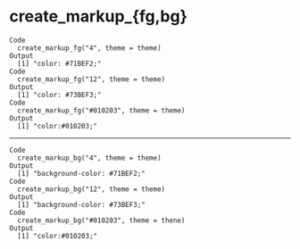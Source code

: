 # create_markup_{fg,bg}

    Code
      create_markup_fg("4", theme = theme)
    Output
      [1] "color: #71BEF2;"
    Code
      create_markup_fg("12", theme = theme)
    Output
      [1] "color: #73BEF3;"
    Code
      create_markup_fg("#010203", theme = theme)
    Output
      [1] "color:#010203;"

---

    Code
      create_markup_bg("4", theme = theme)
    Output
      [1] "background-color: #71BEF2;"
    Code
      create_markup_bg("12", theme = theme)
    Output
      [1] "background-color: #73BEF3;"
    Code
      create_markup_bg("#010203", theme = thene)
    Output
      [1] "color:#010203;"

